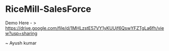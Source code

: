 # RiceMill-SalesForce
Demo Here - > https://drive.google.com/file/d/1MHLzstE57VY1yKUUjf6QswYFZTgLa6fh/view?usp=sharing

~ Ayush kumar
